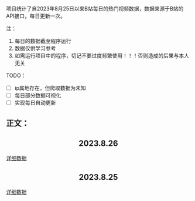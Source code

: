 项目统计了自2023年8月25日以来B站每日的热门视频数据，数据来源于B站的API接口，每日更新一次。

注：
1. 每日的数据截至程序运行
2. 数据仅供学习参考
3. 如需运行项目中的程序，切记不要过度频繁使用！！！否则造成的后果与本人无关

TODO：
- [ ] ip属地存在，但爬取数据为未知
- [ ] 每日部分数据可视化
- [ ] 实现每日自动更新

## 正文：
<h2 align=center>2023.8.26</h2>

[详细数据](dailyData/2023/08/26/detail.md)

<h2 align=center>2023.8.25</h2>

[详细数据](dailyData/2023/08/25/detail.md)